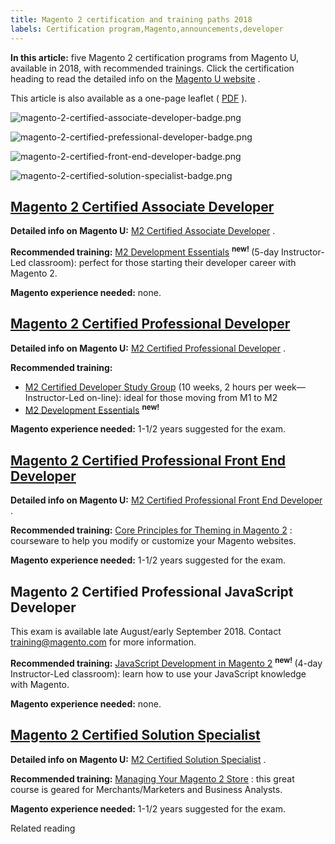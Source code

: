 ```yaml
---
title: Magento 2 certification and training paths 2018
labels: Certification program,Magento,announcements,developer
---
```


 **In this article:** five Magento 2 certification programs from Magento U, available in 2018, with recommended trainings. Click the certification heading to read the detailed info on the [Magento U website](https://u.magento.com) .

This article is also available as a one-page leaflet ( [PDF](assets/magento_u_certification_training_paths.pdf.zip) ).

![magento-2-certified-associate-developer-badge.png](assets/magento-2-certified-associate-developer-badge.png)
 
![magento-2-certified-prefessional-developer-badge.png](assets/magento-2-certified-prefessional-developer-badge.png)
 
![magento-2-certified-front-end-developer-badge.png](assets/magento-2-certified-front-end-developer-badge.png)
 
![magento-2-certified-solution-specialist-badge.png](assets/magento-2-certified-solution-specialist-badge.png)

## [Magento 2 Certified Associate Developer](https://u.magento.com/magento-2-certified-associate-developer-exam#.WyOzKqdKhPY) 

 **Detailed info on Magento U:**   [M2 Certified Associate Developer](https://u.magento.com/magento-2-certified-associate-developer-exam#.WyOzKqdKhPY) .

 **Recommended training:**   [M2 Development Essentials](https://u.magento.com/magento-2-development-essentials#.Wylr7hJKj1t)  <sup> **new!** </sup>(5-day Instructor-Led classroom): perfect for those starting their developer career with Magento 2.

 **Magento experience needed:** none.

## [Magento 2 Certified Professional Developer](https://u.magento.com/magento-2-certified-professional-developer#.WyOzAKdKhPY) 

 **Detailed info on Magento U:**   [M2 Certified Professional Developer](https://u.magento.com/magento-2-certified-professional-developer#.WyOzAKdKhPY) .

 **Recommended training:** 

* [M2 Certified Developer Study Group](https://u.magento.com/magento-2-certified-developer-study-group#.WyO2V6dKhPY) (10 weeks, 2 hours per week—Instructor-Led on-line): ideal for those moving from M1 to M2
* [M2 Development Essentials](https://u.magento.com/magento-2-development-essentials#.Wylr7hJKj1t)  <sup> **new!** </sup>

 **Magento experience needed:** 1-1/2 years suggested for the exam.

## [Magento 2 Certified Professional Front End Developer](https://u.magento.com/magento-2-certified-front-end-developer#.WyO1p6dKhPY) 

 **Detailed info on Magento U:**   [M2 Certified Professional Front End Developer](https://u.magento.com/magento-2-certified-front-end-developer#.WyO1p6dKhPY) .

 **Recommended training:**   [Core Principles for Theming in Magento 2](https://u.magento.com/magento-u-core-principles-2-instructor-led#.WzEsZKdKg2w) : courseware to help you modify or customize your Magento websites.

 **Magento experience needed:** 1-1/2 years suggested for the exam.

## Magento 2 Certified Professional JavaScript Developer

This exam is available late August/early September 2018. Contact [training@magento.com](mailto:training@magento.com) for more information.

 **Recommended training:**   [JavaScript Development in Magento 2](https://u.magento.com/javascript-development-in-magento-2#.WyO2lKdKhPY)  <sup> **new!** </sup>(4-day Instructor-Led classroom): learn how to use your JavaScript knowledge with Magento.

 **Magento experience needed:** none.

## [Magento 2 Certified Solution Specialist](https://u.magento.com/certified-magento2-solution-specialist#.Wylr3BJKj1t) 

 **Detailed info on Magento U:**   [M2 Certified Solution Specialist](https://u.magento.com/certified-magento2-solution-specialist#.Wylr3BJKj1t) .

 **Recommended training:**    [Managing Your Magento 2 Store](https://u.magento.com/managing-your-magento-2-store-instructor#.WzF-UhJKjOS) : this great course is geared for Merchants/Marketers and Business Analysts.

 **Magento experience needed:** 1-1/2 years suggested for the exam.

Related reading

 
 